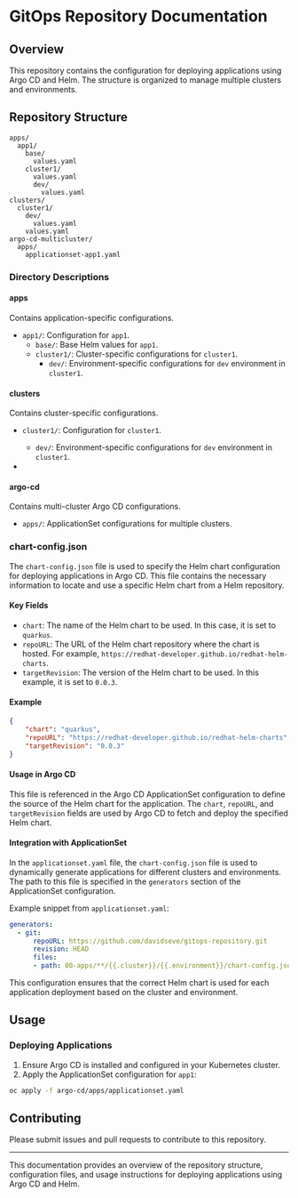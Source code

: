 # GitOps Repository Documentation

## Overview

This repository contains the configuration for deploying applications using Argo CD and Helm. The structure is organized to manage multiple clusters and environments.

## Repository Structure

```
apps/
  app1/
    base/
      values.yaml
    cluster1/
      values.yaml    
      dev/
        values.yaml
clusters/
  cluster1/
    dev/
      values.yaml
    values.yaml
argo-cd-multicluster/
  apps/
    applicationset-app1.yaml
```

### Directory Descriptions

#### apps

Contains application-specific configurations.
  - `app1/`: Configuration for `app1`.
    - `base/`: Base Helm values for `app1`.
    - `cluster1/`: Cluster-specific configurations for `cluster1`.
      - `dev/`: Environment-specific configurations for `dev` environment in `cluster1`.

#### clusters

Contains cluster-specific configurations.
  - `cluster1/`: Configuration for `cluster1`.
    - `dev/`: Environment-specific configurations for `dev` environment in `cluster1`.

- 

#### argo-cd

Contains multi-cluster Argo CD configurations.
  - `apps/`: ApplicationSet configurations for multiple clusters.

### chart-config.json

The `chart-config.json` file is used to specify the Helm chart configuration for deploying applications in Argo CD. This file contains the necessary information to locate and use a specific Helm chart from a Helm repository.

#### Key Fields

- `chart`: The name of the Helm chart to be used. In this case, it is set to `quarkus`.
- `repoURL`: The URL of the Helm chart repository where the chart is hosted. For example, `https://redhat-developer.github.io/redhat-helm-charts`.
- `targetRevision`: The version of the Helm chart to be used. In this example, it is set to `0.0.3`.

#### Example

```json
{
    "chart": "quarkus",
    "repoURL": "https://redhat-developer.github.io/redhat-helm-charts",
    "targetRevision": "0.0.3"
}
```

#### Usage in Argo CD

This file is referenced in the Argo CD ApplicationSet configuration to define the source of the Helm chart for the application. The `chart`, `repoURL`, and `targetRevision` fields are used by Argo CD to fetch and deploy the specified Helm chart.

#### Integration with ApplicationSet

In the `applicationset.yaml` file, the `chart-config.json` file is used to dynamically generate applications for different clusters and environments. The path to this file is specified in the `generators` section of the ApplicationSet configuration.

Example snippet from `applicationset.yaml`:

```yaml
generators:
  - git:
      repoURL: https://github.com/davidseve/gitops-repository.git
      revision: HEAD
      files:
      - path: 00-apps/**/{{.cluster}}/{{.environment}}/chart-config.json
```

This configuration ensures that the correct Helm chart is used for each application deployment based on the cluster and environment.

## Usage

### Deploying Applications

1. Ensure Argo CD is installed and configured in your Kubernetes cluster.
2. Apply the ApplicationSet configuration for `app1`:

```sh
oc apply -f argo-cd/apps/applicationset.yaml
```

## Contributing

Please submit issues and pull requests to contribute to this repository.

---

This documentation provides an overview of the repository structure, configuration files, and usage instructions for deploying applications using Argo CD and Helm.
